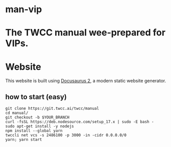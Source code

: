 # man-vip
The TWCC manual wee-prepared for VIPs.
=======

# Website

This website is built using [Docusaurus 2](https://docusaurus.io/), a modern static website generator.

## how to start (easy)

```bash=
git clone https://git.twcc.ai/twcc/manual
cd manual/
git checkout -b $YOUR_BRANCH
curl -fsSL https://deb.nodesource.com/setup_17.x | sudo -E bash -
sudo apt-get install -y nodejs
npm install --global yarn
twccli net vcs -s 2486100 -p 3000 -in -cidr 0.0.0.0/0
yarn; yarn start
```
